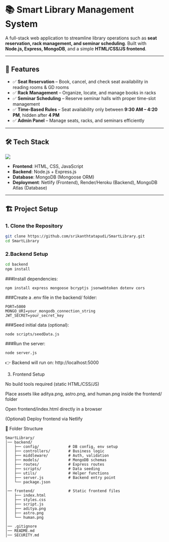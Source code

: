 # 📚 Smart Library Management System  

A full-stack web application to streamline library operations such as **seat reservation, rack management, and seminar scheduling**. 
Built with **Node.js, Express, MongoDB**, and a simple **HTML/CSS/JS frontend**.  

---

## 🚀 Features  

- ✅ **Seat Reservation** – Book, cancel, and check seat availability in reading rooms & GD rooms  
- ✅ **Rack Management** – Organize, locate, and manage books in racks  
- ✅ **Seminar Scheduling** – Reserve seminar halls with proper time-slot management  
- ✅ **Time-Based Rules** – Seat availability only between **9:30 AM – 4:20 PM**, hidden after **4 PM**  
- ✅ **Admin Panel** – Manage seats, racks, and seminars efficiently  

---

## 🛠️ Tech Stack  

<p align="left">
  <img src="https://skillicons.dev/icons?i=nodejs,express,mongodb,html,css,javascript,netlify,heroku" />
</p>

- **Frontend**: HTML, CSS, JavaScript  
- **Backend**: Node.js + Express.js  
- **Database**: MongoDB (Mongoose ORM)  
- **Deployment**: Netlify (Frontend), Render/Heroku (Backend), MongoDB Atlas (Database)  

---

## 🏗️ Project Setup  

### 1. Clone the Repository  
```bash
git clone https://github.com/srikanthtatapudi/SmartLibrary.git
cd SmartLibrary
```
### 2.Backend Setup
```bash
cd backend
npm install
```
###Install dependencies:
```
npm install express mongoose bcryptjs jsonwebtoken dotenv cors

```
###Create a .env file in the backend/ folder:
```
PORT=5000
MONGO_URI=your_mongodb_connection_string
JWT_SECRET=your_secret_key
```

###Seed initial data (optional):
```
node scripts/seedData.js
```

###Run the server:
```
node server.js
```

👉 Backend will run on: http://localhost:5000

3. Frontend Setup

No build tools required (static HTML/CSS/JS)

Place assets like aditya.png, astro.png, and human.png inside the frontend/ folder

Open frontend/index.html directly in a browser

(Optional) Deploy frontend via Netlify

📂 Folder Structure
```
SmartLibrary/
│── backend/                
│   ├── config/             # DB config, env setup
│   ├── controllers/        # Business logic
│   ├── middleware/         # Auth, validation
│   ├── models/             # MongoDB schemas
│   ├── routes/             # Express routes
│   ├── scripts/            # Data seeding
│   ├── utils/              # Helper functions
│   ├── server.js           # Backend entry point
│   └── package.json
│
│── frontend/               # Static frontend files
│   ├── index.html
│   ├── styles.css
│   ├── script.js
│   ├── aditya.png
│   ├── astro.png
│   └── human.png
│
│── .gitignore
│── README.md
│── SECURITY.md
```
